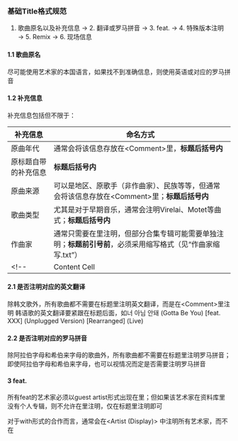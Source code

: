 ### 基础Title格式规范

1. 歌曲原名以及补充信息 → 2. 翻译或罗马拼音 → 3. feat. → 4. 特殊版本注明 → 5. Remix → 6. 现场信息

#### 1.1 歌曲原名

尽可能使用艺术家的本国语言，如果找不到准确信息，则使用英语或对应的罗马拼音

#### 1.2 补充信息

补充信息包括但不限于：

| 补充信息  | 命名方式 |
| ------------- | ------------- |
| 原曲年代  | 通常会将该信息存放在\<Comment\>里，**标题后括号内**  |
| 原标题自带的补充信息  | **标题后括号内**  |
| 原曲来源  | 可以是地区、原歌手（非作曲家）、民族等等，但通常会将该信息存放在\<Comment\>里；**标题后括号内**  |
| 歌曲类型  | 尤其是对于早期音乐，通常会注明Virelai、Motet等曲式；**标题后括号内**  |
| 作曲家  | 通常只需要在<Composer>里注明，但部分合集专辑可能需要单独注明；**标题前引号前**，必须采用缩写格式（见“作曲家缩写.txt”）  |
<!-- | Content Cell  | Content Cell  | -->

#### 2.1 是否注明对应的英文翻译

除韩文歌外，所有歌曲都不需要在标题里注明英文翻译，而是在\<Comment\>里注明
韩语歌的英文翻译要紧跟在标题后面，如너 아님 안돼 (Gotta Be You) [feat. XXX] (Unplugged Version) [Rearranged] (Live)

#### 2.2 是否注明对应的罗马拼音

除阿拉伯字母和希伯来字母的歌曲外，所有歌曲都不需要在标题里注明罗马拼音；即使阿拉伯字母和希伯来字母，也可以视情况而定是否需要注明罗马拼音

#### 3 feat.

所有feat的艺术家必须以guest artist形式出现在<Artists>里；但如果该艺术家在资料库里没有个人专辑，则不允许在<Artists>里注明，仅在标题里注明即可

对于with形式的合作而言，通常会在<Artist (Display)> 中注明所有艺术家，而不在<Title>注明；如果被with的艺术家在资料库里没有个人专辑，那么可以暂时将其在<Title>标注为feat的艺术家，而<Artist (Display) >只保留主要艺术家

#### 4 特殊版本

如Alternative Version、Unplugged Version、Instrumental、Radio Cut、Deezer Session

Album Version不允许出现在录音室全长专辑里的任一单曲<Title>里，因此对应的单曲版本需要注明Single Version或Radio Cut/Edit

Special Track、Bonus Track等加曲信息不允许出现在<Title>里，而是在<Grouping>里单独注明，信息尽可能准确齐全（如Japanese Bonus Track)

#### 5 Remix

Remix约定俗成的命名规范为 XXX Remix；当Remix没有标注Remixer的时候，这时候Remix信息视作特殊版本信息

#### 6 现场信息（注意逗号）

现场信息格式1：Live at 具体地点（如柏林大教堂）或者活动名称（如异教民谣节庆）或者巡演名称（如我Play世界巡回）, 城市或国家（仅当不知道城市时使用国家）或年份（仅当不知道国家时使用年份）, 日期（格式为03/13/1996）
  
现场信息格式2：Live at 具体地点（如柏林大教堂）或者活动名称（如异教民谣节庆）或者巡演名称（如我Play世界巡回），年份或日期
  
现场信息格式3：Live in 城市或国家（仅当不知道城市时使用国家），年份或日期
  
现场信息格式4：Live in 年份
